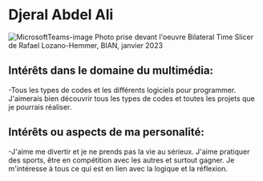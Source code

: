 # Djeral Abdel Ali


![MicrosoftTeams-image](https://user-images.githubusercontent.com/112128079/219427885-030ec7b1-8027-402a-ac65-c3bfaad21fd7.png)
Photo prise devant l'oeuvre Bilateral Time Slicer de Rafael Lozano-Hemmer, BIAN, janvier 2023



Intérêts dans le domaine du multimédia:
--------------------------------------------------------------------------------------------------------------------------------------------------------
-Tous les types de codes et les différents logiciels pour programmer. J'aimerais bien découvrir tous les types de codes et toutes les projets que je pourrais réaliser. 

Intérêts ou aspects de ma personalité:
--------------------------------------------------------------------------------------------------------------------------------------------------------
-J'aime me divertir et je ne prends pas la vie au sérieux. J'aime pratiquer des sports, être en compétition avec les autres et surtout gagner.
Je m'intéresse à tous ce qui est en lien avec la logique et la réflexion.

